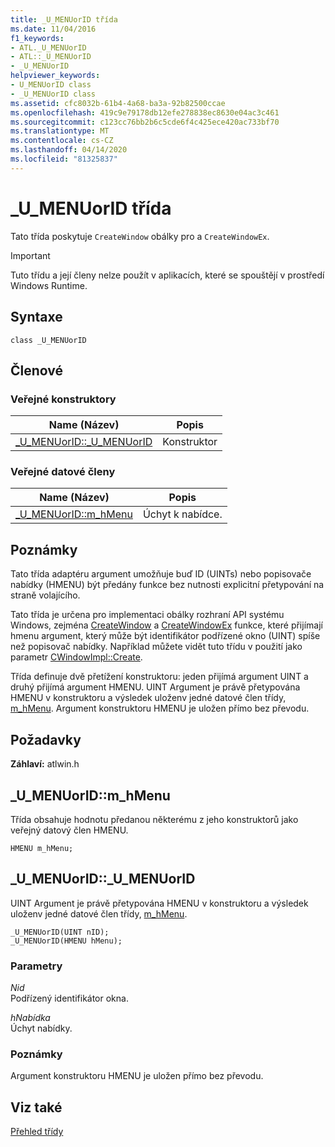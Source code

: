```yaml
---
title: _U_MENUorID třída
ms.date: 11/04/2016
f1_keywords:
- ATL._U_MENUorID
- ATL::_U_MENUorID
- _U_MENUorID
helpviewer_keywords:
- U_MENUorID class
- _U_MENUorID class
ms.assetid: cfc8032b-61b4-4a68-ba3a-92b82500ccae
ms.openlocfilehash: 419c9e79178db12efe278838ec8630e04ac3c461
ms.sourcegitcommit: c123cc76bb2b6c5cde6f4c425ece420ac733bf70
ms.translationtype: MT
ms.contentlocale: cs-CZ
ms.lasthandoff: 04/14/2020
ms.locfileid: "81325837"
---
```

# <a name="_u_menuorid-class"></a>_U_MENUorID třída

Tato třída poskytuje `CreateWindow` obálky pro a `CreateWindowEx`.

> [!IMPORTANT]
> Tuto třídu a její členy nelze použít v aplikacích, které se spouštějí v prostředí Windows Runtime.

## <a name="syntax"></a>Syntaxe

```
class _U_MENUorID
```

## <a name="members"></a>Členové

### <a name="public-constructors"></a>Veřejné konstruktory

|Name (Název)|Popis|
|----------|-----------------|
|[_U_MENUorID::_U_MENUorID](#_u_menuorid___u_menuorid)|Konstruktor|

### <a name="public-data-members"></a>Veřejné datové členy

|Name (Název)|Popis|
|----------|-----------------|
|[_U_MENUorID::m_hMenu](#_u_menuorid__m_hmenu)|Úchyt k nabídce.|

## <a name="remarks"></a>Poznámky

Tato třída adaptéru argument umožňuje buď ID (UINTs) nebo popisovače nabídky (HMENU) být předány funkce bez nutnosti explicitní přetypování na straně volajícího.

Tato třída je určena pro implementaci obálky rozhraní API systému Windows, zejména [CreateWindow](/windows/win32/api/winuser/nf-winuser-createwindoww) a [CreateWindowEx](/windows/win32/api/winuser/nf-winuser-createwindowexw) funkce, které přijímají hmenu argument, který může být identifikátor podřízené okno (UINT) spíše než popisovač nabídky. Například můžete vidět tuto třídu v použití jako parametr [CWindowImpl::Create](cwindowimpl-class.md#create).

Třída definuje dvě přetížení konstruktoru: jeden přijímá argument UINT a druhý přijímá argument HMENU. UINT Argument je právě přetypována HMENU v konstruktoru a výsledek uloženv jedné datové člen třídy, [m_hMenu](#_u_menuorid__m_hmenu). Argument konstruktoru HMENU je uložen přímo bez převodu.

## <a name="requirements"></a>Požadavky

**Záhlaví:** atlwin.h

## <a name="_u_menuoridm_hmenu"></a><a name="_u_menuorid__m_hmenu"></a>_U_MENUorID::m_hMenu

Třída obsahuje hodnotu předanou některému z jeho konstruktorů jako veřejný datový člen HMENU.

```
HMENU m_hMenu;
```

## <a name="_u_menuorid_u_menuorid"></a><a name="_u_menuorid___u_menuorid"></a>_U_MENUorID::_U_MENUorID

UINT Argument je právě přetypována HMENU v konstruktoru a výsledek uloženv jedné datové člen třídy, [m_hMenu](#_u_menuorid__m_hmenu).

```
_U_MENUorID(UINT nID);
_U_MENUorID(HMENU hMenu);
```

### <a name="parameters"></a>Parametry

*Nid*<br/>
Podřízený identifikátor okna.

*hNabídka*<br/>
Úchyt nabídky.

### <a name="remarks"></a>Poznámky

Argument konstruktoru HMENU je uložen přímo bez převodu.

## <a name="see-also"></a>Viz také

[Přehled třídy](../../atl/atl-class-overview.md)

